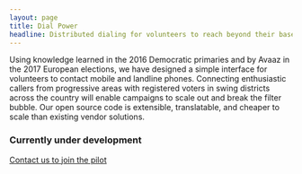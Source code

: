 ```yaml
---
layout: page
title: Dial Power
headline: Distributed dialing for volunteers to reach beyond their base
---
```


Using knowledge learned in the 2016 Democratic primaries and by Avaaz in the 2017 European elections, we have designed a simple interface for volunteers to contact mobile and landline phones. Connecting enthusiastic callers from progressive areas with registered voters in swing districts across the country will enable campaigns to scale out and break the filter bubble. Our open source code is extensible, translatable, and cheaper to scale than existing vendor solutions.

### Currently under development

<a href="../../contact" class="special">Contact us to join the pilot</a>